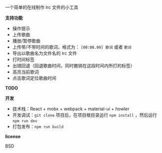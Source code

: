 一个简单的在线制作 lrc 文件的小工具

**支持功能**

- 操作提示
- 上传歌曲
- 播放/暂停歌曲
- 上传带/不带时间的歌词，格式为： `[00:00.00] 歌词` 或者 `歌词`
- 导出以歌曲名为文件名的 lrc 文件
- 打时间标签
- 出错回退（回退歌曲时间，同时撤销在这段时间内所打的标签）
- 高亮当前歌词
- 点击歌词定位歌曲时间

**TODO**

**开发**

- 技术栈：React + mobx + webpack + material-ui + howler
- 开发调试：`git clone` 项目后，在项目根目录运行 `npm install` ，然后运行 `npm run dev`
- 打包发布：`npm run build`

**license**

BSD
